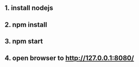 ## 1. install nodejs
## 2. npm install
## 3. npm start
## 4. open browser to http://127.0.0.1:8080/
